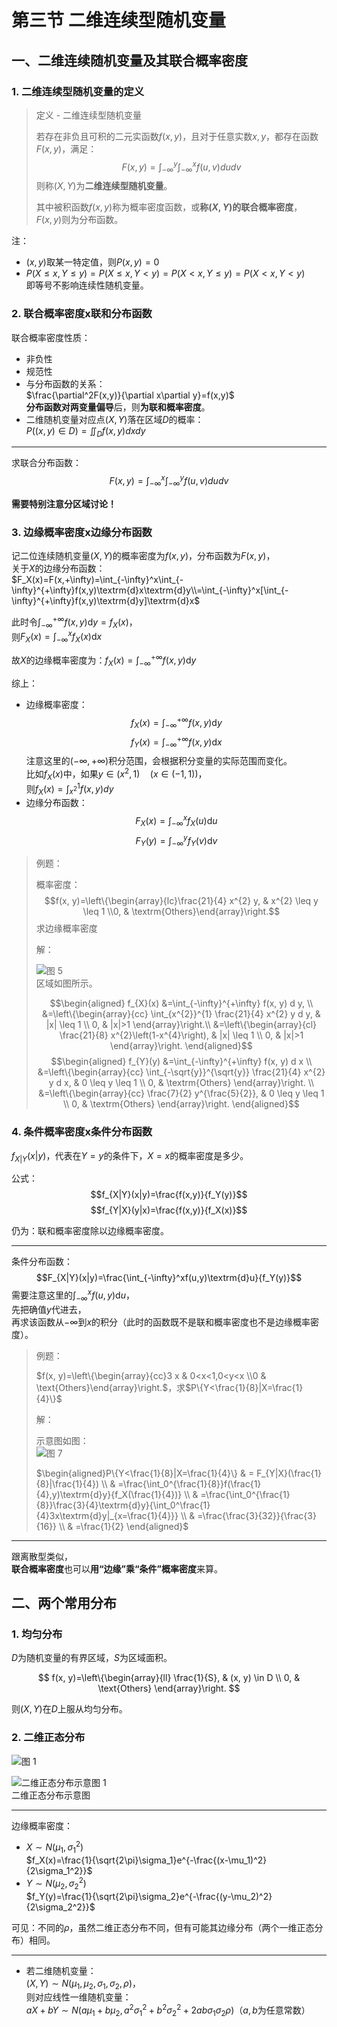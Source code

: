 # 第三节 二维连续型随机变量

## 一、二维连续随机变量及其联合概率密度

### 1. 二维连续型随机变量的定义

> 定义 - 二维连续型随机变量
>
> 若存在非负且可积的二元实函数$f(x,y)$，且对于任意实数$x,y$，都存在函数$F(x,y)$，满足：
> $$F(x,y)=\int_{-\infty}^{y}\int_{-\infty}^{x}f(u,v)dudv$$
> 则称$(X,Y)$为**二维连续型随机变量**。
>
> 其中被积函数$f(x,y)$称为概率密度函数，或**称$(X,Y)$的联合概率密度**，  
> $F(x,y)$则为分布函数。

注：

* $(x,y)$取某一特定值，则$P(x,y)=0$
* $P(X\le x, Y \le y) = P(X\le x, Y<y) = P(X<x, Y\le y)=P(X<x,Y<y)$  
  即等号不影响连续性随机变量。

### 2. 联合概率密度x联和分布函数

联合概率密度性质：

* 非负性
* 规范性
* 与分布函数的关系：  
  $\frac{\partial^2F(x,y)}{\partial x\partial y}=f(x,y)$  
  **分布函数对两变量偏导**后，则**为联和概率密度**。
* 二维随机变量对应点$(X,Y)$落在区域$D$的概率：  
  $P((x,y)\in D)=\iint _Df(x,y)dxdy$

---

求联合分布函数：  
$$F(x,y)=\int_{-\infty}^{x}\int_{-\infty}^{y}f(u,v)dudv$$

**需要特别注意分区域讨论！**

### 3. 边缘概率密度x边缘分布函数

记二位连续随机变量$(X,Y)$的概率密度为$f(x,y)$，分布函数为$F(x,y)$，  
关于$X$的边缘分布函数：  
$F_X(x)=F(x,+\infty)=\int_{-\infty}^x\int_{-\infty}^{+\infty}f(x,y)\textrm{d}x\textrm{d}y\\=\int_{-\infty}^x[\int_{-\infty}^{+\infty}f(x,y)\textrm{d}y]\textrm{d}x$

此时令$\int_{-\infty}^{+\infty}f(x,y)\textrm{d}y=f_X(x)$，  
则$F_X(x)=\int_{-\infty}^xf_X(x)\textrm{d}x$

故$X$的边缘概率密度为：$f_X(x)=\int_{-\infty}^{+\infty}f(x,y)\textrm{d}y$

综上：

* 边缘概率密度：
  $$f_X(x)=\int_{-\infty}^{+\infty}f(x,y)\textrm{d}y$$
  $$f_Y(x)=\int_{-\infty}^{+\infty}f(x,y)\textrm{d}x$$
  注意这里的$(-\infty,+\infty)$积分范围，会根据积分变量的实际范围而变化。  
  比如$f_X(x)$中，如果$y\in(x^2,1)\quad(x\in(-1,1))$，  
  则$f_X(x)=\int_{x^2}^1f(x,y)dy$
* 边缘分布函数：
  $$F_X(x)=\int_{-\infty}^{x}f_X(u)\textrm{d}u$$
  $$F_Y(y)=\int_{-\infty}^{y}f_Y(v)\textrm{d}v$$

> 例题：
>
> 概率密度：
> $$f(x, y)=\left\{\begin{array}{lc}\frac{21}{4} x^{2} y, & x^{2} \leq y \leq 1 \\0, & \textrm{Others}\end{array}\right.$$
> 求边缘概率密度
>
> 解：
>
> ![图 5](images/2D_random_variable_3--11-11_19-28-35.png)  
> 区域如图所示。
>
> $$\begin{aligned}
> f_{X}(x) &=\int_{-\infty}^{+\infty} f(x, y) d y, \\
> &=\left\{\begin{array}{cc}
> \int_{x^{2}}^{1} \frac{21}{4} x^{2} y d y, & |x| \leq 1 \\
> 0, & |x|>1
> \end{array}\right.\\ &=\left\{\begin{array}{cl}
> \frac{21}{8} x^{2}\left(1-x^{4}\right), & |x| \leq 1 \\
> 0, & |x|>1
> \end{array}\right.
> \end{aligned}$$
> $$\begin{aligned}
> f_{Y}(y) &=\int_{-\infty}^{+\infty} f(x, y) d x \\
> &=\left\{\begin{array}{cc}
> \int_{-\sqrt{y}}^{\sqrt{y}} \frac{21}{4} x^{2} y d x, & 0 \leq y \leq 1 \\
> 0, & \textrm{Others}
> \end{array}\right. \\ &=\left\{\begin{array}{cc}
> \frac{7}{2} y^{\frac{5}{2}}, & 0 \leq y \leq 1 \\
> 0, & \textrm{Others}
> \end{array}\right.
> \end{aligned}$$

### 4. 条件概率密度x条件分布函数

$f_{X|Y}(x|y)$，代表在$Y=y$的条件下，$X=x$的概率密度是多少。

公式：
$$f_{X|Y}(x|y)=\frac{f(x,y)}{f_Y(y)}$$
$$f_{Y|X}(y|x)=\frac{f(x,y)}{f_X(x)}$$

仍为：联和概率密度除以边缘概率密度。

---

条件分布函数：
$$F_{X|Y}(x|y)=\frac{\int_{-\infty}^xf(u,y)\textrm{d}u}{f_Y(y)}$$
需要注意这里的$\int_{-\infty}^xf(u,y)\textrm{d}u$，  
先把确值$y$代进去，  
再求该函数从$-\infty$到$x$的积分（此时的函数既不是联和概率密度也不是边缘概率密度）。

> 例题：
>
> $f(x, y)=\left\{\begin{array}{cc}3 x & 0<x<1,0<y<x \\0 & \text{Others}\end{array}\right.$，求$P\{Y<\frac{1}{8}|X=\frac{1}{4}\}$
>
> 解：
>
> 示意图如图：  
> ![图 7](images/2D_random_variable_3--11-11_20-14-02.png)
>
> $\begin{aligned}P\{Y<\frac{1}{8}|X=\frac{1}{4}\} & = F_{Y|X}(\frac{1}{8}|\frac{1}{4}) \\ &
> =\frac{\int_0^{\frac{1}{8}}f(\frac{1}{4},y)\textrm{d}y}{f_X(\frac{1}{4})} \\ &
> =\frac{\int_0^{\frac{1}{8}}\frac{3}{4}\textrm{d}y}{\int_0^\frac{1}{4}3x\textrm{d}y|_{x=\frac{1}{4}}} \\ &
> =\frac{\frac{3}{32}}{\frac{3}{16}} \\ &
> =\frac{1}{2}
> \end{aligned}$

---

跟离散型类似，  
**联合概率密度**也可以**用“边缘”乘“条件”概率密度**来算。

## 二、两个常用分布

### 1. 均匀分布

$D$为随机变量的有界区域，$S$为区域面积。

$$
f(x, y)=\left\{\begin{array}{ll}
\frac{1}{S}, & (x, y) \in D \\
0, & \text{Others}
\end{array}\right.
$$

则$(X,Y)$在$D$上服从均匀分布。

### 2. 二维正态分布

![图 1](images/2D_random_variable--11-10_11-30-47.png)  

![二维正态分布示意图 1](images/2D_random_variable_3--11-11_20-43-56.png)  
二维正态分布示意图

---

边缘概率密度：

* $X\sim N(\mu_1,\sigma_1^2)$  
  $f_X(x)=\frac{1}{\sqrt{2\pi}\sigma_1}e^{-\frac{(x-\mu_1)^2}{2\sigma_1^2}}$
* $Y\sim N(\mu_2,\sigma_2^2)$  
  $f_Y(y)=\frac{1}{\sqrt{2\pi}\sigma_2}e^{-\frac{(y-\mu_2)^2}{2\sigma_2^2}}$

可见：不同的$\rho$，虽然二维正态分布不同，但有可能其边缘分布（两个一维正态分布）相同。

---

* 若二维随机变量：  
  $(X,Y)\sim N(\mu_1,\mu_2,\sigma_1,\sigma_2,\rho)$，  
  则对应线性一维随机变量：  
  $aX+bY \sim N(a\mu_1+b\mu_2,a^2\sigma_1^2+b^2\sigma_2^2+2ab\sigma_1\sigma_2\rho)$（$a,b$为任意常数）

